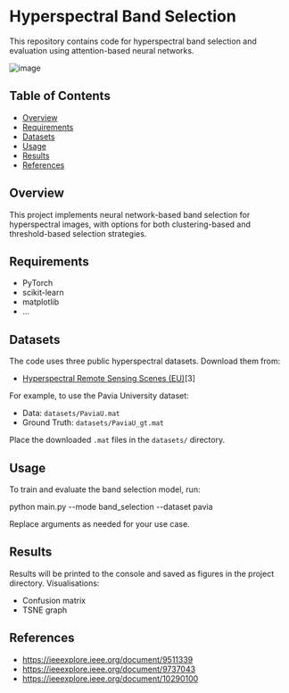 # Hyperspectral Band Selection

This repository contains code for hyperspectral band selection and evaluation using attention-based neural networks.

![image](https://github.com/user-attachments/assets/91848b3c-3c1d-4b8a-bb5a-6c1d2e7eb4c4)

## Table of Contents

- [Overview](#overview)
- [Requirements](#requirements)
- [Datasets](#datasets)
- [Usage](#usage)
- [Results](#results)
- [References](#references)

## Overview

This project implements neural network-based band selection for hyperspectral images, with options for both clustering-based and threshold-based selection strategies.

## Requirements

- PyTorch
- scikit-learn
- matplotlib
- ...

## Datasets

The code uses three public hyperspectral datasets. Download them from:

- [Hyperspectral Remote Sensing Scenes (EU)](https://www.ehu.eus/ccwintco/index.php/Hyperspectral_Remote_Sensing_Scenes)[3]

For example, to use the Pavia University dataset:
- Data: `datasets/PaviaU.mat`
- Ground Truth: `datasets/PaviaU_gt.mat`

Place the downloaded `.mat` files in the `datasets/` directory.

## Usage

To train and evaluate the band selection model, run:

python main.py --mode band_selection --dataset pavia

Replace arguments as needed for your use case.

## Results

Results will be printed to the console and saved as figures in the project directory.
Visualisations:
  - Confusion matrix
  - TSNE graph

## References
- https://ieeexplore.ieee.org/document/9511339
- https://ieeexplore.ieee.org/document/9737043
- https://ieeexplore.ieee.org/document/10290100
